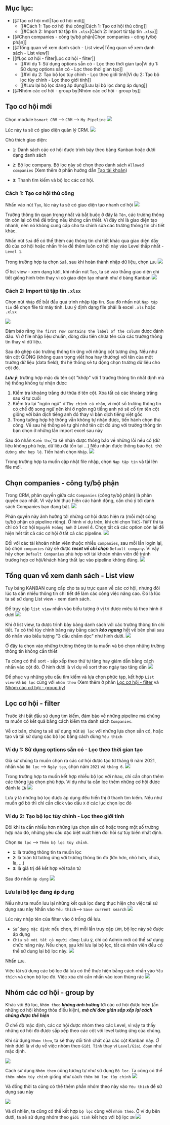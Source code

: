 ## Mục lục:
- [[#Tạo cơ hội mới|Tạo cơ hội mới]]
	- [[#Cách 1: Tạo cơ hội thủ công|Cách 1: Tạo cơ hội thủ công]]
	- [[#Cách 2: Import từ tập tin `.xlsx`|Cách 2: Import từ tập tin `.xlsx`]]
- [[#Chọn companies - công ty/bộ phận|Chọn companies - công ty/bộ phận]]
- [[#Tổng quan về xem danh sách - List view|Tổng quan về xem danh sách - List view]]
- [[#Lọc cơ hội - filter|Lọc cơ hội - filter]]
	- [[#Ví dụ 1: Sử dụng options sẵn có - Lọc theo thời gian tạo|Ví dụ 1: Sử dụng options sẵn có - Lọc theo thời gian tạo]]
	- [[#Ví dụ 2: Tạo bộ lọc tùy chỉnh - Lọc theo giới tính|Ví dụ 2: Tạo bộ lọc tùy chỉnh - Lọc theo giới tính]]
	- [[#Lưu lại bộ lọc đang áp dụng|Lưu lại bộ lọc đang áp dụng]]
- [[#Nhóm các cơ hội - group by|Nhóm các cơ hội - group by]]

## Tạo cơ hội mới
Chọn module `bsmart CRM` --> `CRM` --> `My Pipeline`
![](Screen-shot/Truy%20cập%20CRM.png)

Lúc này ta sẽ có giao diện quản lý CRM.
![](Screen-shot/Pasted%20image%2020210629201224.png)

Chú thích giao diện:
- **`1`**: Danh sách các cơ hội được trình bày theo bảng Kanban hoặc dưới dạng danh sách

- **`2`**: Bộ lọc company. Bộ lọc này sẽ chọn theo danh sách `Allowed companies` (Xem thêm ở phần hướng dẫn [Tạo tài khoản](01%20-%20Quản%20lý%20tài%20khoản%20nhân%20viên.md#Cách%201%20Tạo%20tài%20khoản%20qua%20giao%20diện%20Contacts%20Employees))

- **`3`**: Thanh tìm kiếm và bộ lọc các cơ hội.    
### Cách 1: Tạo cơ hội thủ công
Nhấn vào nút `Tạo`, lúc này ta sẽ có giao diện tạo nhanh cơ hội
![](Screen-shot/Pasted%20image%2020210629205403.png)

Trường thông tin quan trọng nhất và bắt buộc ở đây là `Tên`, các trường thông tin còn lại có thể để trống nếu không cần thiết. Vì đây chỉ là giao diện tạo nhanh, nên nó không cung cấp cho ta chỉnh sửa các trường thông tin chi tiết khác.



Nhấn nút `Sửa` để có thể thêm các thông tin chi tiết khác qua giao diện đầy đủ của cơ hội hoặc nhấn `Thêm` để thêm luôn cơ hội này vào Level thấp nhất - `Level 1`.

Trong trường hợp ta chọn `Sửa`, sau khi hoàn thành nhập dữ liệu, chọn `Lưu`
![](Screen-shot/Giao%20diện%20cơ%20hội%20chi%20tiết.png)

Ở list view - xem dạng lưới, khi nhấn nút `Tạo`, ta sẽ vào thẳng giao diện chi tiết giống hình trên thay vì có giao diện tạo nhanh như ở bảng Kanban
![](Screen-shot/Giao%20diện%20list%20view.png)

### Cách 2: Import từ tập tin `.xlsx`

Chọn nút `Nhập` để bắt đầu quá trình nhập tập tin. Sau đó nhấn nút `Nạp tập tin` để chọn file từ máy tính. Lưu ý định dạng file phải là excel `.xls` hoặc `.xlsx`

![](Screen-shot/Import%20cơ%20hội.png)

Đảm bảo rằng `The first row contains the label of the column` được đánh dấu. Vì ở file nhập liệu chuẩn, dòng đầu tiên chứa tên của các trường thông tin thay vì dữ liệu.

Sau đó ghép các trường thông tin ứng với những cột tương ứng. Nếu như tên cột GIỐNG (không quan trọng viết hoa hay thường) với tên của một trường dữ liệu (data field), thì hệ thống sẽ tự động chọn trường dữ liệu cho cột đó.

***Lưu ý***: trường hợp mặc dù tên cột "khớp" với 1 trường thông tin nhất định mà hệ thống không tự nhận được
1. Kiểm tra khoảng trắng dư thừa ở tên cột. Xóa tất cả các khoảng trắng sau kí tự cuối
2. Kiểm tra lại "ngôn ngữ" ở `Tùy chỉnh cá nhân`, vì một số trường thông tin có chế độ song ngữ nên khi ở ngôn ngữ tiếng anh nó sẽ cố tìm tên cột giống với bản dịch tiếng anh đó thay vì bản dịch tiếng việt gốc 
3. Trong tường hợp hệ thống vẫn không tự nhận được, tiến hành chọn thủ công. Về sau hệ thống sẽ tự ghi nhớ tên cột đó ứng với trường thông tin bạn chọn ở những lần import excel sau này

Sau đó nhấn `Kiểm thử`, ta sẽ nhận được thông báo về những lỗi nếu có (dữ liệu không phù hợp, dữ liệu đã tồn tại ...)
Nếu nhận được thông báo `Mọi thứ dường như hợp lệ`. Tiến hành chọn `Nhập`.
![](Screen-shot/Test%20import.png)

Trong trường hợp ta muốn cập nhật file nhập, chọn `Nạp tập tin` và tải lên file mới.

## Chọn companies - công ty/bộ phận
Trong CRM, phân quyền giữa các `Companies` (công ty/bộ phận) là phân quyền cao nhất. Vì vậy khi thực hiện các hành động, cần chú ý tới danh sách Companies bạn đang bật.
![](Screen-shot/Multi%20companies.png)

Phân quyền này ảnh hưởng tới những cơ hội được hiện ra (mỗi một công ty/bộ phận có pipeline riêng). Ở hình ví dụ trên, khi chỉ chọn `THCS-THPT` thì ta chỉ có 1 cơ hội `Nguyễn Hoàng Anh` ở Level 4. Chọn tất cả các option còn lại để hiện hết tất cả các cơ hội ở tất cả các pipeline. 
![](Screen-shot/Mở%20tất%20cả%20các%20cơ%20hội.png)

Đối với các tài khoản nhân viên thuộc nhiều `companies`, sau mỗi lần login lại, bộ chọn `companies` này sẽ được ***reset về chỉ chọn*** `Default company`. Vì vậy hãy chọn `Default Companies` phù hợp với tài khoản nhân viên để tránh trường hợp cơ hội/khách hàng thất lạc vào pipeline không đúng. 
![](Screen-shot/Multi%20companies%201.png)



## Tổng quan về xem danh sách - List view
Tuy bảng KANBAN cung cấp cho ta sự trực quan về các cơ hội, nhưng đôi lúc ta cần nhiều thông tin chi tiết để làm các công việc nâng cao. Đó là lúc ta sẽ sử dụng List view - xem danh sách.

Để truy cập `list view` nhấn vào biểu tượng ở vị trí được miêu tả theo hình ở dưới 
![](Screen-shot/Truy%20cập%20list%20view.png)

Khi ở list view, ta được trình bày bảng danh sách với các trường thông tin chi tiết. Ta có thể tùy chỉnh bảng này bằng cách ***kéo ngang*** hết về bên phải sau đó nhấn vào biểu tượng "3 dấu chấm dọc" như hình dưới.
![](Screen-shot/Tùy%20chỉnh%20bảng%20list%20view.png)

Ở đây ta chọn vào những trường thông tin ta muốn và bỏ chọn những trường thông tin không cần thiết

Ta cũng có thể sort - sắp xếp theo thứ tự tăng hay giảm dần bằng cách nhấn vào cột đó. Ở hình dưới là ví dụ về sort theo ngày tạo tăng dần
![](Screen-shot/Tăng%20dần.png)

Để phục vụ những yêu cầu tìm kiếm và lựa chọn phức tạp, kết hợp `List view` và `bộ lọc` cùng với `nhóm theo` (Xem thêm ở phần [Lọc cơ hội - filter](03%20-%20Quản%20lý%20cơ%20hội.md#Lọc%20cơ%20hội%20-%20filter) và [Nhóm các cơ hội - group by](03%20-%20Quản%20lý%20cơ%20hội.md#Nhóm%20các%20cơ%20hội%20-%20group%20by))
## Lọc cơ hội - filter
Trước khi bắt đầu sử dụng tìm kiếm, đảm bảo về những pipeline mà chúng ta muốn có kết quả bằng cách kiểm tra danh sách `Companies`. 

Về cơ bản, chúng ta sẽ sử dụng nút `Bộ lọc` với những lựa chọn sẵn có, hoặc tạo và tái sử dụng các bộ lọc bằng cách dùng `Yêu thích`

### Ví dụ 1: Sử dụng options sẵn có - Lọc theo thời gian tạo
Giả sử chúng ta muốn chọn ra các cơ hội được tạo từ tháng 6 năm 2021, nhấn vào `Bộ lọc` --> `Ngày tạo`, chọn năm `2021` và `tháng 6`.
![](Screen-shot/Filter.png)

Trong trường hợp ta muốn kết hợp nhiều bộ lọc với nhau, chỉ cần chọn thêm các thông lựa chọn phù hợp. Ví dụ như ta cần lọc thêm những cơ hội được đánh là `IN`
![](Screen-shot/multi%20filters.png)

Lưu ý là những bộ lọc được áp dụng đều hiển thị ở thanh tìm kiếm. Nếu như muốn gỡ bỏ thì chỉ cần click vào dấu `X` ở các lực chọn lọc đó 

### Ví dụ 2: Tạo bộ lọc tùy chỉnh - Lọc theo giới tính
Đôi khi ta cần nhiều hơn những lựa chọn sẵn có hoặc trong một số trường hợp nào đó, những yêu cầu đặc biệt xuất hiện đòi hỏi sự tùy biến nhất định.

Chọn `Bộ lọc` --> `Thêm bộ lọc tùy chỉnh`.
- **`1`**: là trường thông tin ta muốn lọc
- **`2`**: là toán tử tương ứng với trường thông tin đó (lớn hơn, nhỏ hơn, chứa, là, ...)
- **`3`**: là giá trị để kết hợp với toán tử

Sau đó nhấn `áp dụng`
![](Screen-shot/Custom%20filter%202.png)

### Lưu lại bộ lọc đang áp dụng
Nếu như ta muốn lưu lại những kết quả lọc đang thực hiện cho việc tái sử dụng sau này
Nhấn vào `Yêu thích`--> `Save current search`
![](Screen-shot/Save%20current%20search.png)

Lúc này nhập tên của filter vào ô trống để lưu.
- `Sử dụng mặc định`: nếu chọn, thì mỗi lần truy cập `CRM`, bộ lọc này sẽ được áp dụng
- `Chia sẻ với tất cả người dùng`: Lưu ý, chỉ có Admin mới có thể sử dụng chức năng này. Nếu chọn, sau khi lưu lại bộ lọc, tất cả nhân viên đều có thể sử dụng lại bộ lọc này. 
![](Screen-shot/Save%20the%20search.png)

Nhấn `Lưu`.

Việc tái sử dụng các bộ lọc đã lưu có thể thực hiện bằng cách nhấn vào `Yêu thích` và chọn bộ lọc đó. Việc xóa chỉ cần nhấn vào icon thùng rác
![](Screen-shot/Tái%20sử%20dụng%20bộ%20lọc.png)


## Nhóm các cơ hội - group by
Khác với Bộ lọc, `Nhóm theo` ***không ảnh hưởng*** tới các cơ hội được hiện (ẩn những cơ hội không thỏa điều kiện), ***mà chỉ đơn giản sắp xếp lại cách chúng được thể hiện***

Ở chế độ mặc định, các cơ hội được nhóm theo các Level, vì vậy ta thấy những cơ hội đó được sắp xếp theo các cột với level tương ứng của chúng.

Khi sử dụng `Nhóm theo`, ta sẽ thay đổi tính chất của các cột Kanban này. Ở hình dưới là ví dụ về việc nhóm theo `Giới Tính` thay vì `Level/Giai đoạn` như mặc định.


![](Screen-shot/Group%20by.png)

Cách sử dụng `Nhóm theo` cũng tương tự như sử dụng `Bộ lọc`. Ta cũng có thể `thêm nhóm tùy chỉnh` giống như cách `thêm bộ lọc tùy chỉnh`
![](Screen-shot/Nhóm%20theo.png)

Và đồng thời ta cũng có thể thêm phần nhóm theo này vào `Yêu thích` để sử dụng sau này

![](Screen-shot/groupby%20sex.png)

Và dĩ nhiên, ta cũng có thể kết hợp `bộ lọc` cùng với `nhóm theo`. Ở ví dụ bên dưới, ta sẽ sử dụng nhóm theo `giới tính` kết hợp với bộ lọc `IN`
![](Screen-shot/Combine%20sex%20and%20IN.png)